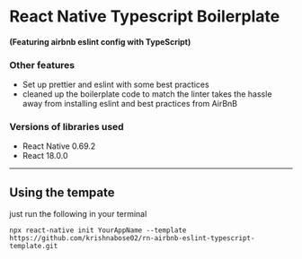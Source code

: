 # React Native Typescript Boilerplate

#### (Featuring airbnb eslint config with TypeScript)

### Other features

- Set up prettier and eslint with some best practices
- cleaned up the boilerplate code to match the linter
  takes the hassle away from installing eslint and best practices from AirBnB

### Versions of libraries used

- React Native 0.69.2
- React 18.0.0

---

## Using the tempate

just run the following in your terminal

```
npx react-native init YourAppName --template https://github.com/krishnabose02/rn-airbnb-eslint-typescript-template.git
```
